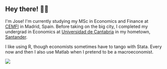 ## Hey there! 👨‍💻

I'm Jose! I'm currently studying my MSc in Economics and Finance at [CEMFI](https://www.cemfi.es/) in Madrid, Spain. Before taking on the big city, I completed my undergrad in Economics at [Universidad de Cantabria](https://web.unican.es/en/Pages/default.aspx) in my hometown, [Santander](https://turismo.santander.es/en/what-to-do/travelling-around-the-city).

I like using R, though economists sometimes have to tango with Stata. Every now and then I also use Matlab when I pretend to be a macroeconomist.

<a target="_blank" href="mailto:cuetovivaar@gmail.com"><img src="https://img.shields.io/badge/-Gmail-D14836?style=for-the-badge&logo=Gmail&logoColor=white"></img></a>
